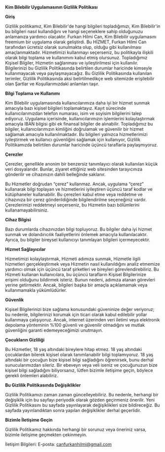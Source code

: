 **Kim Bilebilir Uygulamasının Gizlilik Politikası**

**Giriş**

Gizlilik politikamız, Kim Bilebilir'de hangi bilgileri topladığımızı, Kim Bilebilir'in bu bilgileri nasıl kullandığını ve hangi seçeneklere sahip olduğunuzu anlamanıza yardımcı olacaktır. Furkan Hilmi Can, Kim Bilebilir uygulamasını freemium bir uygulama olarak geliştirdi. Bu HİZMET, Furkan Hilmi Can tarafından ücretsiz olarak sunulmakta olup, olduğu gibi kullanılması amaçlanmaktadır. Hizmetimizi kullanmayı seçerseniz, bu politikayla ilişkili olarak bilgi toplama ve kullanımını kabul etmiş olursunuz. Topladığımız Kişisel Bilgiler, Hizmetin sağlanması ve iyileştirilmesi için kullanılır. Bilgilerinizi bu Gizlilik Politikasında belirtilen durumlar haricinde kimseyle kullanmayacak veya paylaşmayacağız. Bu Gizlilik Politikasında kullanılan terimler, Gizlilik Politikasında aksi belirtilmedikçe web sitemizde erişilebilir olan Şartlar ve Koşullarımızdaki anlamları taşır.

**Bilgi Toplama ve Kullanımı**

Kim Bilebilir uygulamasında kullanıcılarımıza daha iyi bir hizmet sunmak amacıyla bazı kişisel bilgileri toplamaktayız. Kayıt sürecinde kullanıcılarımızdan telefon numarası, isim ve soyisim bilgilerini talep ediyoruz. Uygulama içerisinde, kullanıcılarımızın işlemlerini kolaylaştırmak amacıyla IBAN bilgisi gibi ek finansal bilgiler de alınabilir. Topladığımız bu bilgiler, kullanıcılarımızın kimliğini doğrulamak ve güvenilir bir hizmet sağlamak amacıyla kullanılmaktadır. Bu bilgileri yalnızca hizmetlerimizi iyileştirmek ve kullanıcı güvenliğini sağlamak için kullanıyor, Gizlilik Politikamızda belirtilen durumlar haricinde üçüncü taraflarla paylaşmıyoruz.

**Çerezler**

Çerezler, genellikle anonim bir benzersiz tanımlayıcı olarak kullanılan küçük veri dosyalarıdır. Bunlar, ziyaret ettiğiniz web sitesinden tarayıcınıza gönderilir ve cihazınızın dahili belleğinde saklanır.

Bu Hizmetler doğrudan “çerez” kullanmaz. Ancak, uygulama “çerez” kullanarak bilgi toplayan ve hizmetlerini iyileştiren üçüncü taraf kodlar ve kütüphaneler kullanabilir. Bu çerezleri kabul etme veya reddetme ve cihazınıza bir çerez gönderildiğinde bilgilendirilme seçeneğiniz vardır. Çerezlerimizi reddetmeyi seçerseniz, bu Hizmetin bazı bölümlerini kullanamayabilirsiniz.

**Cihaz Bilgisi**

Bazı durumlarda cihazınızdan bilgi topluyoruz. Bu bilgiler daha iyi hizmet sunmak ve dolandırıcılık faaliyetlerini önlemek amacıyla kullanılacaktır. Ayrıca, bu bilgiler bireysel kullanıcıyı tanımlayan bilgileri içermeyecektir.

**Hizmet Sağlayıcılar**

Hizmetimizi kolaylaştırmak, Hizmeti adımıza sunmak, Hizmetle ilgili hizmetleri gerçekleştirmek veya Hizmetin nasıl kullanıldığını analiz etmemize yardımcı olmak için üçüncü taraf şirketleri ve bireyleri görevlendirebiliriz. Bu Hizmeti kullanan kullanıcılara, bu üçüncü tarafların Kişisel Bilgilerinize erişimi olduğunu bildirmek isteriz. Bunun nedeni, adımıza atanan görevleri yerine getirmektir. Ancak, bilgileri başka bir amaçla açıklamamak veya kullanmamakla yükümlüdürler.

**Güvenlik**

Kişisel Bilgilerinizi bize sağlama konusundaki güveninize değer veriyoruz; bu nedenle, bilgilerinizi korumak için ticari olarak kabul edilebilir yollar kullanmaya çalışıyoruz. Ancak, internet üzerinden veri iletimi veya elektronik depolama yönteminin %100 güvenli ve güvenilir olmadığını ve mutlak güvenliğini garanti edemeyeceğimizi unutmayın.

**Çocukların Gizliliği**

Bu Hizmetler, 18 yaş altındaki bireylere hitap etmez. 18 yaş altındaki çocuklardan bilerek kişisel olarak tanımlanabilir bilgi toplamıyoruz. 18 yaş altındaki bir çocuğun bize kişisel bilgi sağladığını öğrenirsek, bunu derhal sunucularımızdan sileriz. Bir ebeveyn veya veli iseniz ve çocuğunuzun bize kişisel bilgi sağladığını biliyorsanız, lütfen bizimle iletişime geçin, böylece gerekli önlemleri alabiliriz.

**Bu Gizlilik Politikasında Değişiklikler**

Gizlilik Politikamızı zaman zaman güncelleyebiliriz. Bu nedenle, herhangi bir değişiklik için bu sayfayı periyodik olarak gözden geçirmeniz önerilir. Yeni Gizlilik Politikasını bu sayfada yayınlayarak değişiklikleri size bildireceğiz. Bu sayfada yayınlandıktan sonra yapılan değişiklikler derhal geçerlidir.

**Bizimle İletişime Geçin**

Gizlilik Politikamız hakkında herhangi bir sorunuz veya öneriniz varsa, bizimle iletişime geçmekten çekinmeyin.

İletişim Bilgileri: E-posta: canfurkanhilmi@gmail.com
